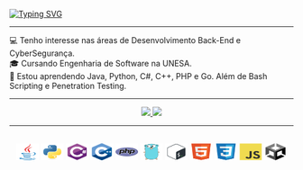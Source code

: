 <a href="https://git.io/typing-svg"><img src="https://readme-typing-svg.herokuapp.com/?font=Fira+Code&pause=1000&color=9B59B6&width=435&lines=Olá,+Eu+sou+Lucas+Miranda!+%F0%9F%91%8B" alt="Typing SVG" /></a>

---

💻 Tenho interesse nas áreas de Desenvolvimento Back-End e CyberSegurança.<br>
🎓 Cursando Engenharia de Software na UNESA.<br>
🦾 Estou aprendendo Java, Python, C#, C++, PHP e Go. Além de Bash Scripting e Penetration Testing.<br>

---

<div align="center">
  <a href="https://github.com/itslucasmiranda">
    <img height="160em" src="https://github-readme-stats.vercel.app/api?username=itslucasmiranda&show_icons=true&theme=radical&include_all_commits=true&count_private=true"/>
    <img height="160em" src="https://github-readme-stats.vercel.app/api/top-langs/?username=itslucasmiranda&layout=compact&langs_count=7&theme=radical"/>
  </a>
</div>

---

<div align="center" style="display: inline_block"><br>
  <img align="center" alt="Java" height="30" width="40" src="https://raw.githubusercontent.com/devicons/devicon/master/icons/java/java-original.svg">
  <img align="center" alt="Python" height="30" width="40" src="https://raw.githubusercontent.com/devicons/devicon/master/icons/python/python-original.svg">
  <img align="center" alt="CSharp" height="30" width="40" src="https://raw.githubusercontent.com/devicons/devicon/master/icons/csharp/csharp-original.svg">
  <img align="center" alt="Cplusplus" height="30" width="40" src="https://raw.githubusercontent.com/devicons/devicon/master/icons/cplusplus/cplusplus-original.svg">
  <img align="center" alt="PHP" height="30" width="40" src="https://raw.githubusercontent.com/devicons/devicon/master/icons/php/php-original.svg">
  <img align="center" alt="Go" height="30" width="40" src="https://raw.githubusercontent.com/devicons/devicon/master/icons/go/go-original.svg">
<img align="center" alt="Bash" height="30" width="40" src="https://raw.githubusercontent.com/devicons/devicon/master/icons/bash/bash-original.svg">
  <img align="center" alt="HTML" height="30" width="40" src="https://raw.githubusercontent.com/devicons/devicon/master/icons/html5/html5-original.svg">
  <img align="center" alt="CSS" height="30" width="40" src="https://raw.githubusercontent.com/devicons/devicon/master/icons/css3/css3-original.svg">
  <img align="center" alt="JavaScript" height="30" width="40" src="https://raw.githubusercontent.com/devicons/devicon/master/icons/javascript/javascript-original.svg">
  <img align="center" alt="Unity" height="30" width="40" src="https://raw.githubusercontent.com/devicons/devicon/master/icons/unity/unity-original.svg">
</div>

<div align="center">
 
</div>

